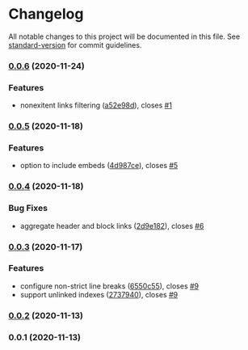# Changelog

All notable changes to this project will be documented in this file. See [standard-version](https://github.com/conventional-changelog/standard-version) for commit guidelines.

### [0.0.6](https://github.com/aviskase/obsidian-link-indexer/compare/0.0.5...0.0.6) (2020-11-24)


### Features

* nonexitent links filtering ([a52e98d](https://github.com/aviskase/obsidian-link-indexer/commit/a52e98db91b5ac0f8080c234a041446e4f1a9995)), closes [#1](https://github.com/aviskase/obsidian-link-indexer/issues/1)

### [0.0.5](https://github.com/aviskase/obsidian-link-indexer/compare/0.0.4...0.0.5) (2020-11-18)


### Features

* option to include embeds ([4d987ce](https://github.com/aviskase/obsidian-link-indexer/commit/4d987cebf83243e3a78f8e01edc8c2d9ebb4d251)), closes [#5](https://github.com/aviskase/obsidian-link-indexer/issues/5)

### [0.0.4](https://github.com/aviskase/obsidian-link-indexer/compare/0.0.3...0.0.4) (2020-11-18)


### Bug Fixes

* aggregate header and block links ([2d9e182](https://github.com/aviskase/obsidian-link-indexer/commit/2d9e18211e3089499d64d98df7c8df7c38c9ebf2)), closes [#6](https://github.com/aviskase/obsidian-link-indexer/issues/6)

### [0.0.3](https://github.com/aviskase/obsidian-link-indexer/compare/0.0.2...0.0.3) (2020-11-17)


### Features

* configure non-strict line breaks ([6550c55](https://github.com/aviskase/obsidian-link-indexer/commit/6550c5597421904221ee0b9b1d42500b8ef502b8)), closes [#9](https://github.com/aviskase/obsidian-link-indexer/issues/9)
* support unlinked indexes ([2737940](https://github.com/aviskase/obsidian-link-indexer/commit/2737940a36b1d9d9d1b1b390a2008ee5eaad8b02)), closes [#9](https://github.com/aviskase/obsidian-link-indexer/issues/9)

### [0.0.2](https://github.com/aviskase/obsidian-link-indexer/compare/v0.0.1...v0.0.2) (2020-11-13)

### 0.0.1 (2020-11-13)
